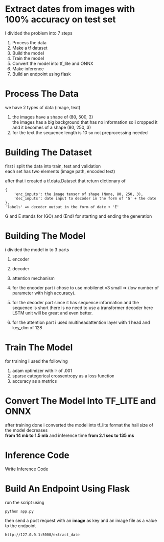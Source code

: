 # Extract dates from images with 100% accuracy on test set

I divided the problem into 7 steps

1. Process the data
2. Make a tf dataset
3. Build the model
4. Train the model
5. Convert the model into tf_lite and ONNX
6. Make inference
7. Build an endpoint using flask

# Process The Data

we have 2 types of data (image, text)
1. the images have a shape of (80, 500, 3)  
    the images has a big background that has no information so i cropped it and it becomes of a shape (80, 250, 3)
2. for the text the sequence length is 10 so not preprocessing needed

# Building The Dataset

first i split the data into train, test and validation  
each set has two elements (image path, encoded text)  

after that i created a tf.data.Dataset that return dictionary of 
```
{
    'enc_inputs': the image tensor of shape (None, 80, 250, 3),
    'dec_inputs': date input to decoder in the form of 'G' + the date
},
'labels' => decoder output in the form of date + 'E'
```

G and E stands for (GO) and (End) for starting and ending the generation

# Building The Model

i divided the model in to 3 parts
1. encoder
2. decoder
3. attention mechanism

1. for the  encoder part i chose to use mobilenet v3 small => (low number of parameter with high accuracy).
2. for the decoder part since it has sequence information and the sequence is short there is no need to use a transformer decoder here LSTM unit will be great and even better.
3. for the attention part i used multiheadattention layer with 1 head and key_dim of 128

# Train The Model

for training i used the following
1. adam optimizer with lr of .001
2. sparse categorical crossentropy as a loss function
3. accuracy as a metrics

# Convert The Model Into TF_LITE and ONNX

after training done i converted the model into tf_lite format the hall size of the model decreases   
<b>from 14 mb to 1.5 mb</b> and inference time <b>from 2.1 sec to 135 ms</b>

# Inference Code

Write Inference Code

# Build An Endpoint Using Flask

run the script using
```` python
python app.py
````

then send a post request with an <b>image</b> as key and an image file as a value to the endpoint
````
http://127.0.0.1:5000/extract_date
````